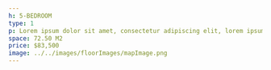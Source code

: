 ```yaml
---
h: 5-BEDROOM
type: 1
p: Lorem ipsum dolor sit amet, consectetur adipiscing elit, lorem ipsum
space: 72.50 M2
price: $83,500
image: ../../images/floorImages/mapImage.png
---
```

